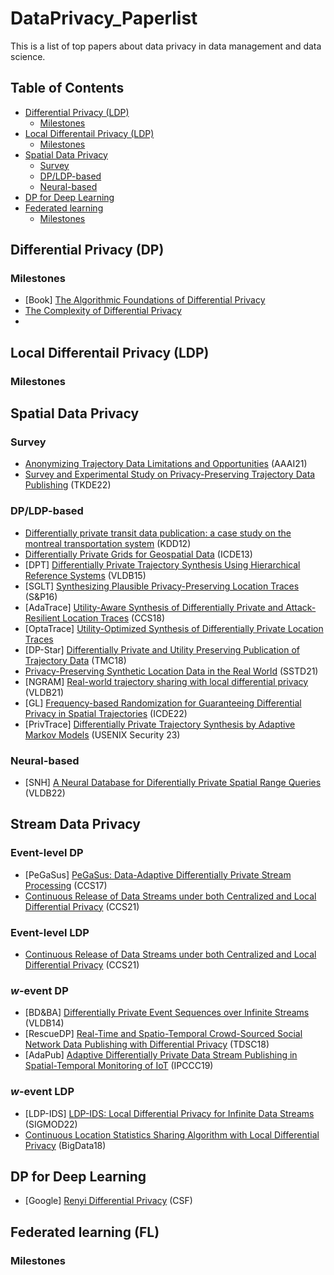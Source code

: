 # DataPrivacy_Paperlist

This is a list of top papers about data privacy in data management and data science.

## Table of Contents

- [Differential Privacy (LDP)](#differential-privacy-ldp)
  - [Milestones](#milestones)
- [Local Differentail Privacy (LDP)](#local-differentail-privacy-ldp)
  - [Milestones](#milestones-1)
- [Spatial Data Privacy](#spatial-data-privacy)
  - [Survey](#survey)
  - [DP/LDP-based](#dp/ldp-based)
  - [Neural-based](#neural-based)
- [DP for Deep Learning](#dp-for-deep-learning)
- [Federated learning](#federated-learning)
  - [Milestones](#milestones-2)




## Differential Privacy (DP)

### Milestones

* [Book] [The Algorithmic Foundations of Differential Privacy](https://www.cis.upenn.edu/~aaroth/Papers/privacybook.pdf)
* [The Complexity of Differential Privacy](https://salil.seas.harvard.edu/publications/complexity-differential-privacy)
* 



## Local Differentail Privacy (LDP)

### Milestones


## Spatial Data Privacy

### Survey

* [Anonymizing Trajectory Data Limitations and Opportunities](https://aaai-ppai22.github.io/files/25.pdf) (AAAI21)
* [Survey and Experimental Study on Privacy-Preserving Trajectory Data Publishing](https://ieeexplore.ieee.org/document/9772978/) (TKDE22)

### DP/LDP-based

*  [Differentially private transit data publication: a case study on the montreal transportation system](https://dl.acm.org/doi/10.1145/2339530.2339564) (KDD12)
*  [Differentially Private Grids for Geospatial Data](https://arxiv.org/pdf/1209.1322) (ICDE13)
*  [DPT] [Differentially Private Trajectory Synthesis Using Hierarchical Reference Systems](http://www.vldb.org/pvldb/vol8/p1154-he.pdf) (VLDB15)
*  [SGLT] [Synthesizing Plausible Privacy-Preserving Location Traces](https://vbinds.ch/sites/default/files/PDFs/SP16-Bindschaedler-Synthesizing.pdf) (S&P16)
*  [AdaTrace] [Utility-Aware Synthesis of Differentially Private and Attack-Resilient Location Traces](https://dl.acm.org/doi/10.1145/3243734.3243741) (CCS18)
*  [OptaTrace] [Utility-Optimized Synthesis of Differentially Private Location Traces](https://ieeexplore.ieee.org/document/9325413)
*  [DP-Star]  [Differentially Private and Utility Preserving Publication of Trajectory Data](https://ieeexplore.ieee.org/abstract/document/8481494) (TMC18)
*  [Privacy-Preserving Synthetic Location Data in the Real World](https://arxiv.org/abs/2108.02089) (SSTD21)
*  [NGRAM]  [Real-world trajectory sharing with local differential privacy](https://dl.acm.org/doi/10.14778/3476249.3476280) (VLDB21)
*  [GL] [Frequency-based Randomization for Guaranteeing Differential Privacy in Spatial Trajectories](https://ieeexplore.ieee.org/document/9835666/) (ICDE22)
*  [PrivTrace]  [Differentially Private Trajectory Synthesis by Adaptive Markov Models](https://arxiv.org/abs/2210.00581) (USENIX Security 23)

### Neural-based

* [SNH] [A Neural Database for Diferentially Private Spatial Range Queries](https://arxiv.org/abs/2108.01496) (VLDB22)

## Stream Data Privacy

### Event-level DP

* [PeGaSus] [PeGaSus: Data-Adaptive Differentially Private Stream Processing](https://dl.acm.org/doi/abs/10.1145/3133956.3134102) (CCS17)
* [Continuous Release of Data Streams under both Centralized and Local Differential Privacy](https://dl.acm.org/doi/abs/10.1145/3460120.3484750) (CCS21)

### Event-level LDP

* [Continuous Release of Data Streams under both Centralized and Local Differential Privacy](https://dl.acm.org/doi/abs/10.1145/3460120.3484750) (CCS21)

### $w$-event DP

* [BD&BA] [Differentially Private Event Sequences over Infinite Streams](https://dl.acm.org/doi/abs/10.14778/2732977.2732989) (VLDB14)
* [RescueDP] [Real-Time and Spatio-Temporal Crowd-Sourced Social Network Data Publishing with Differential Privacy](https://ieeexplore.ieee.org/abstract/document/7542581) (TDSC18)
* [AdaPub] [Adaptive Differentially Private Data Stream Publishing in Spatial-Temporal Monitoring of IoT](https://ieeexplore.ieee.org/abstract/document/8958751) (IPCCC19)

### $w$-event LDP

* [LDP-IDS] [LDP-IDS: Local Differential Privacy for Infinite Data Streams](https://arxiv.org/abs/2204.00526) (SIGMOD22)
* [Continuous Location Statistics Sharing Algorithm with Local Differential Privacy](https://ieeexplore.ieee.org/abstract/document/8621876) (BigData18)

## DP for Deep Learning

* [Google] [Renyi Differential Privacy](https://arxiv.org/abs/1702.07476) (CSF)


## Federated learning (FL)

### Milestones